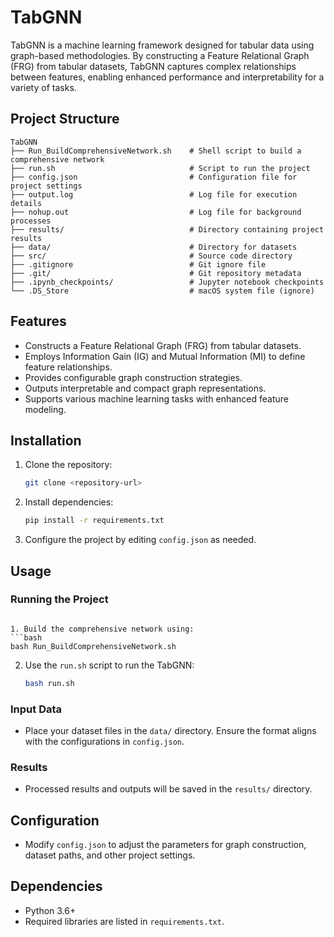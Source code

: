 # TabGNN

TabGNN is a machine learning framework designed for tabular data using graph-based methodologies. By constructing a Feature Relational Graph (FRG) from tabular datasets, TabGNN captures complex relationships between features, enabling enhanced performance and interpretability for a variety of tasks.

## Project Structure

```
TabGNN
├── Run_BuildComprehensiveNetwork.sh    # Shell script to build a comprehensive network
├── run.sh                              # Script to run the project
├── config.json                         # Configuration file for project settings
├── output.log                          # Log file for execution details
├── nohup.out                           # Log file for background processes
├── results/                            # Directory containing project results
├── data/                               # Directory for datasets
├── src/                                # Source code directory
├── .gitignore                          # Git ignore file
├── .git/                               # Git repository metadata
├── .ipynb_checkpoints/                 # Jupyter notebook checkpoints
└── .DS_Store                           # macOS system file (ignore)
```

## Features

- Constructs a Feature Relational Graph (FRG) from tabular datasets.
- Employs Information Gain (IG) and Mutual Information (MI) to define feature relationships.
- Provides configurable graph construction strategies.
- Outputs interpretable and compact graph representations.
- Supports various machine learning tasks with enhanced feature modeling.

## Installation

1. Clone the repository:
   ```bash
   git clone <repository-url>
   ```

2. Install dependencies:
   ```bash
   pip install -r requirements.txt
   ```

3. Configure the project by editing `config.json` as needed.

## Usage

### Running the Project
   ```

1. Build the comprehensive network using:
   ```bash
   bash Run_BuildComprehensiveNetwork.sh
   ```
2. Use the `run.sh` script to run the TabGNN:
   ```bash
   bash run.sh
### Input Data
- Place your dataset files in the `data/` directory. Ensure the format aligns with the configurations in `config.json`.

### Results
- Processed results and outputs will be saved in the `results/` directory.

## Configuration
- Modify `config.json` to adjust the parameters for graph construction, dataset paths, and other project settings.

## Dependencies
- Python 3.6+
- Required libraries are listed in `requirements.txt`.




